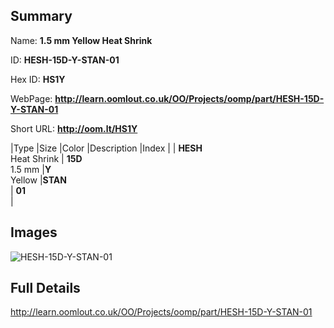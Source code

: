 

## Summary
 
Name: __1.5 mm Yellow Heat Shrink__

ID: __HESH-15D-Y-STAN-01__

Hex ID: __HS1Y__

WebPage: __http://learn.oomlout.co.uk/OO/Projects/oomp/part/HESH-15D-Y-STAN-01__

Short URL: __http://oom.lt/HS1Y__


|Type   |Size   |Color   |Description   |Index   |
| __HESH__ <br>Heat Shrink  | __15D__<br>1.5 mm   |__Y__<br>Yellow    |__STAN__<br>    | __01__<br>  |


## Images
![HESH-15D-Y-STAN-01](http://oomlout.com/oomp-gen/parts/HESH-15D-Y-STAN-01/HESH-15D-Y-STAN-01_420.jpg)

## Full Details

 http://learn.oomlout.co.uk/OO/Projects/oomp/part/HESH-15D-Y-STAN-01

